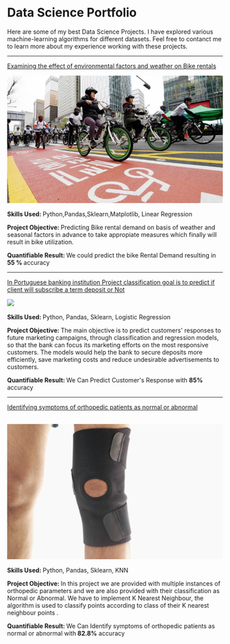 # Data Science Portfolio

Here are some of my best Data Science Projects. I have explored various machine-learning algorithms for different datasets. Feel free to contanct me to learn more about my experience working with these projects.

<hr/>

[Examining the effect of environmental factors and weather on Bike rentals](https://github.com/mohantechis/Seoul_Bike_dataSet.git)

<img src="images/seoul-bikes.jpeg?raw=true"/>

<Strong>Skills Used: </strong>Python,Pandas,Sklearn,Matplotlib, Linear Regression<br>

<strong>Project Objective: </strong>Predicting Bike rental demand on basis of weather and seasonal factors in advance to take appropiate measures which finally will result in bike utilization.

<strong>Quantifiable Result: </strong>We could predict the bike Rental Demand resulting in<strong> 55 % </strong> accuracy
<!-- <h4>Quantifiable Result:</h4><p>We could predict the bike Rental Demand resulting in <b> 55% </b> accuracy</p> -->

<hr/>

[In Portuguese banking institution Project classification goal is to predict if  client will subscribe a term deposit  or Not ](https://github.com/mohantechis/Banking_Institution_Project.git)

<img src="images/bank1.png?raw=true"/>

<strong>Skills Used: </strong>Python, Pandas, Sklearn, Logistic Regression<br>

<strong>Project Objective: </strong>The main objective is to predict customers' responses to future marketing campaigns, through classification and regression models, so that the bank can focus its marketing efforts on the most responsive customers. The models would help the bank to secure deposits more efficiently, save marketing costs and reduce undesirable advertisements to customers.

<!-- <h4>Quantifiable Result:</h4><p>we Can Predict Customer's Response with<b>XX<b> accuracy</p> -->

<strong>Quantifiable Result: </strong>We Can Predict Customer's Response with  <strong>85%</strong> accuracy

<hr/>

<a href="https://github.com/mohantechis/KNN_NB_Project.git">Identifying symptoms of orthopedic patients as normal or abnormal</a>
<!-- [Identifying symptoms of orthopedic patients as normal or abnormal](https://github.com/mohantechis/KNN_NB_Project.git) -->
<br>

<img src="images/knee-brace-ortho.png?raw=true"/>

<strong>Skills Used: </strong>Python, Pandas, Sklearn, KNN<br>

<strong>Project Objective: </strong>In this project we are provided with multiple instances of orthopedic parameters and we are also provided with their classification as Normal or Abnormal. We have to implement K Nearest Neighbour, the algorithm is used to classify points according to class of their K nearest neighbour points .

<strong>Quantifiable Result: </strong>We Can Identify symptoms of orthopedic patients as normal or abnormal with<strong> 82.8%</strong> accuracy
